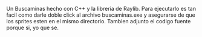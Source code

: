 Un Buscaminas hecho con C++ y la libreria de Raylib. Para ejecutarlo es tan facil como darle doble click al archivo buscaminas.exe y asegurarse de que los sprites esten en el mismo directorio. Tambien adjunto el codigo fuente porque si, yo que se.
